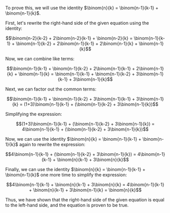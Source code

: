  To prove this, we will use the identity $\binom{n}{k} = \binom{n-1}{k-1} + \binom{n-1}{k}$.

First, let's rewrite the right-hand side of the given equation using the identity:

$$\binom{n-2}{k-2} + 2\binom{n-2}{k-1} + \binom{n-2}{k} = \binom{n-1}{k-1} + \binom{n-1}{k-2} + 2\binom{n-1}{k-1} + 2\binom{n-1}{k} + \binom{n-1}{k}$$

Now, we can combine like terms:

$$\binom{n-1}{k-1} + \binom{n-1}{k-2} + 2\binom{n-1}{k-1} + 2\binom{n-1}{k} + \binom{n-1}{k} = \binom{n-1}{k-1} + \binom{n-1}{k-2} + 3\binom{n-1}{k-1} + 3\binom{n-1}{k}$$

Next, we can factor out the common terms:

$$\binom{n-1}{k-1} + \binom{n-1}{k-2} + 3\binom{n-1}{k-1} + 3\binom{n-1}{k} = (1+3)\binom{n-1}{k-1} + (\binom{n-1}{k-2} + 3\binom{n-1}{k})$$

Simplifying the expression:

$$(1+3)\binom{n-1}{k-1} + (\binom{n-1}{k-2} + 3\binom{n-1}{k}) = 4\binom{n-1}{k-1} + (\binom{n-1}{k-2} + 3\binom{n-1}{k})$$

Now, we can use the identity $\binom{n}{k} = \binom{n-1}{k-1} + \binom{n-1}{k}$ again to rewrite the expression:

$$4\binom{n-1}{k-1} + (\binom{n-1}{k-2} + 3\binom{n-1}{k}) = 4\binom{n-1}{k-1} + \binom{n}{k-1} + 3\binom{n}{k}$$

Finally, we can use the identity $\binom{n}{k} = \binom{n-1}{k-1} + \binom{n-1}{k}$ one more time to simplify the expression:

$$4\binom{n-1}{k-1} + \binom{n}{k-1} + 3\binom{n}{k} = 4\binom{n-1}{k-1} + \binom{n}{k-1} + 3\binom{n-1}{k} = \binom{n}{k}$$

Thus, we have shown that the right-hand side of the given equation is equal to the left-hand side, and the equation is proven to be true.
